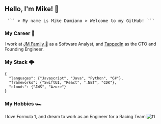 ## Hello, I'm Mike! 👋

<pre> ``` > My name is Mike Damiano > Welcome to my GitHub! ``` </pre>

### My Career 💼
I work at [JM Family 🚗](https://jmfamily.com/) as a Software Analyst, and [TappedIn](https://www.tappedin.social) as the CTO and Founding Engineer.

### My Stack 🌩️
```
{
  "languages": {"Javascript", "Java", "Python", "C#"}, 
  "frameworks": {"SwiftUI, "React", ".NET", "CDK"},
  "clouds": {"AWS", "Azure"}
}
```

### My Hobbies 🏎️
I love Formula 1, and dream to work as an Engineer for a Racing Team
![f1](<img width="498" height="230" alt="image" src="https://github.com/user-attachments/assets/6ea41ca1-9fc5-445c-83b4-74fc82e349c2" />)


